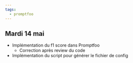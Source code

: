 ```yaml
---
tags:
  - promptfoo
---
```

## Mardi 14 mai
- Implémentation du f1 score dans Promptfoo
	-  Correction après review du code
- Implémentation du script pour générer le fichier de config